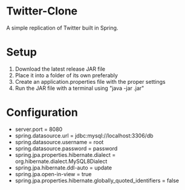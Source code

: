 # Twitter-Clone
A simple replication of Twitter built in Spring.

# Setup
1. Download the latest release JAR file
2. Place it into a folder of its own preferably
3. Create an application.properties file with the proper settings
4. Run the JAR file with a terminal using "java -jar <jarFileName>.jar"

# Configuration
- server.port = 8080
- spring.datasource.url = jdbc:mysql://localhost:3306/db
- spring.datasource.username = root
- spring.datasource.password = password
- spring.jpa.properties.hibernate.dialect = org.hibernate.dialect.MySQL8Dialect
- spring.jpa.hibernate.ddl-auto = update
- spring.jpa.open-in-view = true
- spring.jpa.properties.hibernate.globally_quoted_identifiers = false
